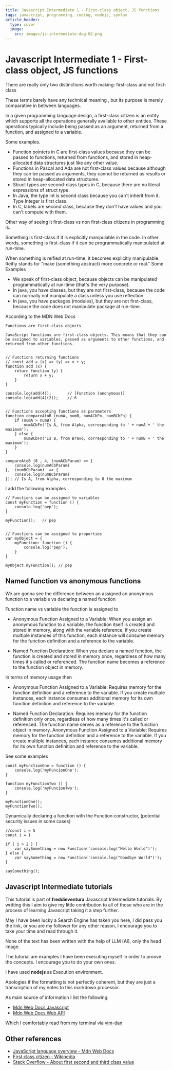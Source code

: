 ```yaml
---
title: Javascript Intermediate 1 - First-class object, JS functions 
tags: javascript, programming, coding, nodejs, syntax
article_header:
  type: cover
  image:
    src: images/js-intermediate-dog-02.png
---
```


# Javascript Intermediate 1 - First-class object, JS functions 


There are really only two distinctions worth making: first-class and not first-class

These terms barely have any technical meaning , but its purpose is merely comparative in between languages.

In a given programming language design, a first-class citizen is an entity which supports all the operations generally available to other entities. These operations typically include being passed as an argument, returned from a function, and assigned to a variable.


Some examples.
 - Function pointers in C are first-class values because they can be passed to functions, returned from functions, and stored in heap-allocated data structures just like any other value.
 - Functions in Pascal and Ada are not first-class values because although they can be passed as arguments, they cannot be returned as results or stored in heap-allocated data structures.
 - Struct types are second-class types in C, because there are no literal expressions of struct type.
 - In Java, the type int is second class because you can't inherit from it. Type Integer is first class.
 - In C, labels are second class, because they don't have values and you can't compute with them.

Other way of seeing it first-class vs non first-class citizens in programming is.

Something is first-class if it is explicitly manipulable in the code. In other words, something is first-class if it can be programmatically manipulated at run-time.

When something is reified at run-time, it becomes explicitly manipulable.
Reifiy stands for "make (something abstract) more concrete or real."
Some Examples
 - We speak of first-class object, because objects can be manipulated programmatically at run-time (that's the very purpose).
 - In java, you have classes, but they are not first-class, because the code can normally not manipulate a class unless you use reflection
 - In java, you have packages (modules), but they are not first-class, because the code does not manipulate package at run-time.


According to the MDN Web Docs

```
Functions are first-class objects

JavaScript functions are first-class objects. This means that they can
be assigned to variables, passed as arguments to other functions, and
returned from other functions. 


// Functions returning functions
// const add = (x) => (y) => x + y;
function add (x) {
    return function (y) {
        return x + y;
    }
}

console.log(add(4));       // [Function (anonymous)]
console.log(add(4)(2));    // 6


// Functions accepting functions as parameters
function compareAtoB (numA, numB, numACbFn, numBCbFn) {
    if (numA > numB) {
        numACbFn('Is A, from Alpha, corresponding to ' + numA + ' the maximum');
    } else {
        numBCbFn('Is B, from Bravo, corresponding to ' + numB + ' the maximum');
    }
}

compareAtoB (8 , 4, (numACbParam) => {
    console.log(numACbParam)
},  (numBCbParam)  => {
    console.log(numBCbParam)
}); // Is A, from Alpha, corresponding to 8 the maximum
```


I add the following examples

```
// Functions can be assigned to variables
const myFunction = function () {
    console.log('pep');
}

myFunction();   // pep


// Functions can be assigned to properties
var myObject = {
    myFunction: function () {
        console.log('pep');
    }
}

myObject.myFunction(); // pep
```


## Named function vs anonymous functions

We are gonna see the difference between an assigned an anonymous function to a variable vs declaring a named function

Function name vs variable the function is assigned to

 - Anonymous Function Assigned to a Variable:
    When you assign an anonymous function to a variable, the function itself is created and stored in memory, along with the variable reference. If you create multiple instances of this function, each instance will consume memory for the function definition and a reference to the variable.

 - Named Function Declaration:
    When you declare a named function, the function is created and stored in memory once, regardless of how many times it's called or referenced. The function name becomes a reference to the function object in memory.

In terms of memory usage then

 - Anonymous Function Assigned to a Variable: Requires memory for the function definition and a reference to the variable. If you create multiple instances, each instance consumes additional memory for its own function definition and reference to the variable.

 - Named Function Declaration: Requires memory for the function definition only once, regardless of how many times it's called or referenced. The function name serves as a reference to the function object in memory.    Anonymous Function Assigned to a Variable: Requires memory for the function definition and a reference to the variable. If you create multiple instances, each instance consumes additional memory for its own function definition and reference to the variable.


See some examples
```
const myFunctionOne = function () {
    console.log('myFuncionOne');
}

function myFunctionTwo () {
    console.log('myFuncionTwo');
}

myFunctionOne();
myFunctionTwo();
```

Dynamically declaring a function  with the Function constructor, (potential security issues in some cases)

```
//const i = 5
const i = 1

if ( i > 2 ) {
    var saySomething = new Function('console.log("Hello World")');
} else {
    var saySomething = new Function('console.log("Goodbye World")');
}

saySomething();
```


## Javascript Intermediate tutorials

This tutorial is part of **freddieventura** Javascript Intermediate tutorials.
By writting this I aim to give my little contribution to all of those who are in the process of learning Javascript taking it a step further.

May I have been lucky a Search Engine has taken you here, I did pass you the link, or you are my follower for any other reason, I encourage you to take your time and read through it.

None of the text has been written with the help of LLM (AI), only the head image.

The tutorial are examples I have been executing myself in order to proove the concepts.
I encourage you to do your own ones. 

I have used **nodejs** as Execution environment.


Apologies if the formatting is not perfectly coherent, but they are just a transcription of my notes to this markdown processor. 

As main source of information I list the following.
 - [Mdn Web Docs Javascript](https://developer.mozilla.org/en-US/docs/Web/JavaScript)
 - [Mdn Web Docs Web API](https://developer.mozilla.org/en-US/docs/Web/API)

Which I comfortably read from my terminal via [vim-dan](https://github.com/freddieventura/vim-dan)


## Other references

 - [JavaScript language overview - Mdn Web Docs](https://developer.mozilla.org/en-US/docs/Web/JavaScript/Language_overview)
 - [First class citizen - Wikipedia](https://en.wikipedia.org/wiki/First-class_citizen)
 - [Stack Overflow - About first second and third class value](https://stackoverflow.com/questions/2578872/about-first-second-and-third-class-value)
